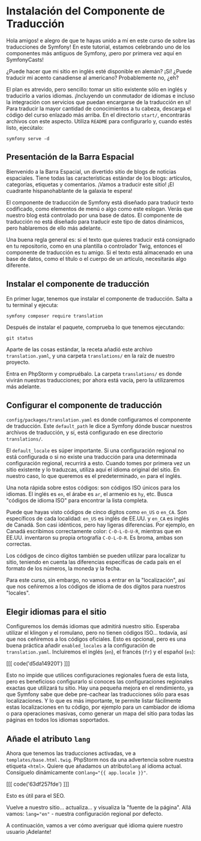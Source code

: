 # Instalación del Componente de Traducción

Hola amigos! e alegro de que te hayas unido a mí en este curso de sobre las traducciones de Symfony! En este tutorial, estamos celebrando uno de los componentes más antiguos de Symfony, ¡pero por primera vez aquí en SymfonyCasts!

¿Puede hacer que mi sitio en inglés esté disponible en alemán? ¡Sí! ¿Puede traducir mi acento canadiense al americano? Probablemente no, ¿eh?

El plan es atrevido, pero sencillo: tomar un sitio existente sólo en inglés y traducirlo a varios idiomas. ¡Incluyendo un conmutador de idiomas e incluso la integración con servicios que puedan encargarse de la traducción en sí! Para traducir la mayor cantidad de conocimientos a tu cabeza, descarga el código del curso enlazado más arriba. En el directorio `start/`, encontrarás archivos con este aspecto. Utiliza `README` para configurarlo y, cuando estés listo, ejecútalo:

```terminal
symfony serve -d
```

## Presentación de la Barra Espacial

Bienvenido a la Barra Espacial, un divertido sitio de blogs de noticias espaciales. Tiene todas las características estándar de los blogs: artículos, categorías, etiquetas y comentarios. ¡Vamos a traducir este sitio! ¡El cuadrante hispanohablante de la galaxia te espera!

El componente de traducción de Symfony está diseñado para traducir texto codificado, como elementos de menú o algo como este eslogan. Verás que nuestro blog está controlado por una base de datos. El componente de traducción no está diseñado para traducir este tipo de datos dinámicos, pero hablaremos de ello más adelante.

Una buena regla general es: si el texto que quieres traducir está consignado en tu repositorio, como en una plantilla o controlador Twig, entonces el componente de traducción es tu amigo. Si el texto está almacenado en una base de datos, como el título o el cuerpo de un artículo, necesitarás algo diferente.

## Instalar el componente de traducción

En primer lugar, tenemos que instalar el componente de traducción. Salta a tu terminal y ejecuta:

```terminal
symfony composer require translation
```

Después de instalar el paquete, comprueba lo que tenemos ejecutando:

```terminal
git status
```

Aparte de las cosas estándar, la receta añadió este archivo `translation.yaml`, y una carpeta `translations/` en la raíz de nuestro proyecto.

Entra en PhpStorm y compruébalo. La carpeta `translations/` es donde vivirán nuestras traducciones; por ahora está vacía, pero la utilizaremos más adelante.

## Configurar el componente de traducción

`config/packages/translation.yaml` es donde configuramos el componente de traducción. Este `default_path` le dice a Symfony dónde buscar nuestros archivos de traducción, y sí, está configurado en ese directorio `translations/`.

El `default_locale` es súper importante. Si una configuración regional no está configurada o si no existe una traducción para una determinada configuración regional, recurrirá a esto. Cuando tomes por primera vez un sitio existente y lo traduzcas, utiliza aquí el idioma original del sitio. En nuestro caso, lo que queremos es el predeterminado, `en` para el inglés.

Una nota rápida sobre estos códigos: son códigos ISO únicos para los idiomas. El inglés es `en`, el árabe es `ar`, el armenio es `hy`, etc. Busca "códigos de idioma ISO" para encontrar la lista completa.

Puede que hayas visto códigos de cinco dígitos como `en_US` o `en_CA`. Son específicos de cada localidad: `en_US` es inglés de EE.UU. y `en_CA` es inglés de Canadá. Son casi idénticos, pero hay ligeras diferencias. Por ejemplo, en Canadá escribimos correctamente color: `C-O-L-O-U-R`, mientras que en EE.UU. inventaron su propia ortografía `C-O-L-O-R`. Es broma, ambas son correctas.

Los códigos de cinco dígitos también se pueden utilizar para localizar tu sitio, teniendo en cuenta las diferencias específicas de cada país en el formato de los números, la moneda y la fecha.

Para este curso, sin embargo, no vamos a entrar en la "localización", así que nos ceñiremos a los códigos de idioma de dos dígitos para nuestros "locales".

## Elegir idiomas para el sitio

Configuremos los demás idiomas que admitirá nuestro sitio. Esperaba utilizar el klingon y el romulano, pero no tienen códigos ISO... todavía, así que nos ceñiremos a los códigos oficiales. Esto es opcional, pero es una buena práctica añadir `enabled_locales` a la configuración de `translation.yaml`. Incluiremos el inglés (`en`), el francés (`fr`) y el español (`es`):

[[[ code('d5da149201') ]]]

Esto no impide que utilices configuraciones regionales fuera de esta lista, pero es beneficioso configurarlo si conoces las configuraciones regionales exactas que utilizará tu sitio. Hay una pequeña mejora en el rendimiento, ya que Symfony sabe que debe pre-cachear las traducciones sólo para esas localizaciones. Y lo que es más importante, te permite listar fácilmente estas localizaciones en tu código, por ejemplo para un cambiador de idioma o para operaciones masivas, como generar un mapa del sitio para todas las páginas en todos los idiomas soportados.

## Añade el atributo `lang` 

Ahora que tenemos las traducciones activadas, ve a `templates/base.html.twig`. PhpStorm nos da una advertencia sobre nuestra etiqueta `<html>`. Quiere que añadamos un atributo`lang` al idioma actual. Consíguelo dinámicamente con`lang="{{ app.locale }}"`.

[[[ code('63df257fde') ]]]

Esto es útil para el SEO.

Vuelve a nuestro sitio... actualiza... y visualiza la "fuente de la página". Allá vamos: `lang="en"` - nuestra configuración regional por defecto.

A continuación, vamos a ver cómo averiguar qué idioma quiere nuestro usuario ¡Adelante!
